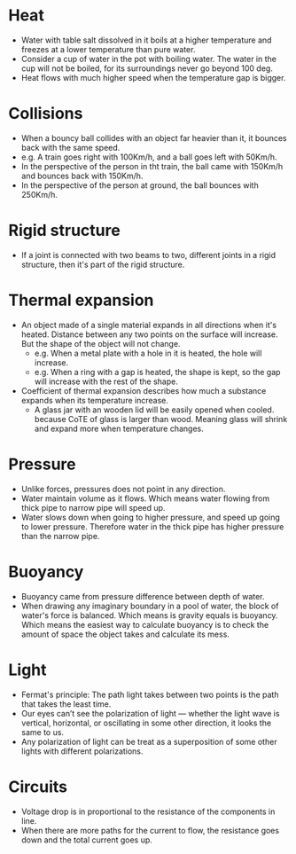 # Heat
- Water with table salt dissolved in it boils at a higher temperature and freezes at a lower temperature than pure water.
- Consider a cup of water in the pot with boiling water. The water in the cup will not be boiled, for its surroundings never go beyond 100 deg.
- Heat flows with much higher speed when the temperature gap is bigger.

# Collisions
- When a bouncy ball collides with an object far heavier than it, it bounces back with the same speed.
- e.g. A train goes right with 100Km/h, and a ball goes left with 50Km/h.
- In the perspective of the person in tht train, the ball came with 150Km/h and bounces back with 150Km/h.
- In the perspective of the person at ground, the ball bounces with 250Km/h.
# Rigid structure
- If a joint is connected with two beams to two, different joints in a rigid structure, then it's part of the rigid structure.

# Thermal expansion
- An object made of a single material expands in all directions when it's heated. Distance between any two points on the surface will increase. But the shape of the object will not change.
  - e.g. When a metal plate with a hole in it is heated, the hole will increase.
  - e.g. When a ring with a gap is heated, the shape is kept, so the gap will increase with the rest of the shape.
- Coefficient of thermal expansion describes how much a substance expands when its temperature increase.
  - A glass jar with an wooden lid will be easily opened when cooled. because CoTE of glass is larger than wood. Meaning glass will shrink and expand more when temperature changes.

# Pressure
- Unlike forces, pressures does not point in any direction.
- Water maintain volume as it flows. Which means water flowing from thick pipe to narrow pipe will speed up.
- Water slows down when going to higher pressure, and speed up going to lower pressure. Therefore water in the thick pipe has higher pressure than the narrow pipe.

# Buoyancy
- Buoyancy came from pressure difference between depth of water.
- When drawing any imaginary boundary in a pool of water, the block of water's force is balanced. Which means is gravity equals is buoyancy. Which means the easiest way to calculate buoyancy is to check the amount of space the object takes and calculate its mess.

# Light
- Fermat's principle: The path light takes between two points is the path that takes the least time.
- Our eyes can’t see the polarization of light — whether the light wave is vertical, horizontal, or oscillating in some other direction, it looks the same to us.
- Any polarization of light can be treat as a superposition of some other lights with different polarizations.

# Circuits
- Voltage drop is in proportional to the resistance of the components in line.
- When there are more paths for the current to flow, the resistance goes down and the total current goes up.